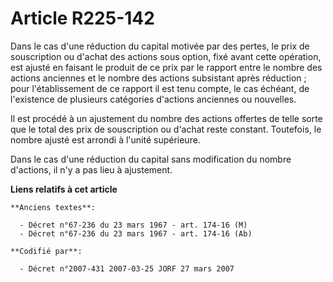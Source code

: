 # Article R225-142

Dans le cas d'une réduction du capital motivée par des pertes, le prix de souscription ou d'achat des actions sous option,
fixé avant cette opération, est ajusté en faisant le produit de ce prix par le rapport entre le nombre des actions anciennes
et le nombre des actions subsistant après réduction ; pour l'établissement de ce rapport il est tenu compte, le cas échéant,
de l'existence de plusieurs catégories d'actions anciennes ou nouvelles.

Il est procédé à un ajustement du nombre des actions offertes de telle sorte que le total des prix de souscription ou d'achat
reste constant. Toutefois, le nombre ajusté est arrondi à l'unité supérieure.

Dans le cas d'une réduction du capital sans modification du nombre d'actions, il n'y a pas lieu à ajustement.

**Liens relatifs à cet article**

	**Anciens textes**:

	  - Décret n°67-236 du 23 mars 1967 - art. 174-16 (M)
	  - Décret n°67-236 du 23 mars 1967 - art. 174-16 (Ab)

	**Codifié par**:

	  - Décret n°2007-431 2007-03-25 JORF 27 mars 2007
